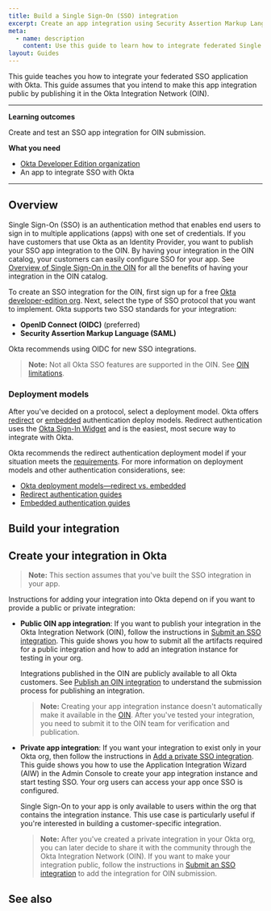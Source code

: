 ```yaml
---
title: Build a Single Sign-On (SSO) integration
excerpt: Create an app integration using Security Assertion Markup Language (SAML) or OpenID Connect (OIDC).
meta:
  - name: description
    content: Use this guide to learn how to integrate federated Single Sign-On with Okta for your app.
layout: Guides
---
```


This guide teaches you how to integrate your federated SSO application with Okta. This guide assumes that you intend to make this app integration public by publishing it in the Okta Integration Network (OIN).

---

**Learning outcomes**

Create and test an SSO app integration for OIN submission.

**What you need**

* [Okta Developer Edition organization](https://developer.okta.com/signup/)
* An app to integrate SSO with Okta

---

## Overview

Single Sign-On (SSO) is an authentication method that enables end users to sign in to multiple applications (apps) with one set of credentials. If you have customers that use Okta as an Identity Provider, you want to publish your SSO app integration to the OIN. By having your integration in the OIN catalog, your customers can easily configure SSO for your app. See [Overview of Single Sign-On in the OIN](/docs/guides/oin-sso-overview) for all the benefits of having your integration in the OIN catalog.

To create an SSO integration for the OIN, first sign up for a free [Okta developer-edition org](https://developer.okta.com/signup/). Next, select the type of SSO protocol that you want to implement. Okta supports two SSO standards for your integration:

* **OpenID Connect (OIDC)** (preferred)
* **Security Assertion Markup Language (SAML)**

Okta recommends using OIDC for new SSO integrations.

> **Note:** Not all Okta SSO features are supported in the OIN. See [OIN limitations](/docs/guides/submit-app-prereq/main/#oin-limitations).

### Deployment models

After you've decided on a protocol, select a deployment model. Okta offers [redirect](/docs/concepts/redirect-vs-embedded/#redirect-authentication) or [embedded](/docs/concepts/redirect-vs-embedded/#embedded-authentication) authentication deploy models. Redirect authentication uses the [Okta Sign-In Widget](https://github.com/okta/okta-signin-widget#okta-sign-in-widget) and is the easiest, most secure way to integrate with Okta.

Okta recommends the redirect authentication deployment model if your situation meets the [requirements](/docs/concepts/redirect-vs-embedded/#redirect-vs-embedded). For more information on deployment models and other authentication considerations, see:

* [Okta deployment models&mdash;redirect vs. embedded](/docs/concepts/redirect-vs-embedded/)
* [Redirect authentication guides](/docs/guides/redirect-authentication/)
* [Embedded authentication guides](/docs/guides/embedded-authentication/)

## Build your integration

<StackSnippet snippet="prep" />

## Create your integration in Okta

> **Note:** This section assumes that you've built the SSO integration in your app.

Instructions for adding your integration into Okta depend on if you want to provide a public or private integration:

* **Public OIN app integration**: If you want to publish your integration in the Okta Integration Network (OIN), follow the instructions in [Submit an SSO integration](/docs/guides/submit-sso-app/). This guide shows you how to submit all the artifacts required for a public integration and how to add an integration instance for testing in your org.

  Integrations published in the OIN are publicly available to all Okta customers. See [Publish an OIN integration](/docs/guides/submit-app-overview/) to understand the submission process for publishing an integration.

  > **Note:** Creating your app integration instance doesn't automatically make it available in the [OIN](https://www.okta.com/integrations/). After you've tested your integration, you need to submit it to the OIN team for verification and publication.

* **Private app integration**: If you want your integration to exist only in your Okta org, then follow the instructions in [Add a private SSO integration](/docs/guides/submit-sso-app-private). This guide shows you how to use the Application Integration Wizard (AIW) in the Admin Console to create your app integration instance and start testing SSO. Your org users can access your app once SSO is configured.

  Single Sign-On to your app is only available to users within the org that contains the integration instance. This use case is particularly useful if you're interested in building a customer-specific integration.

  > **Note:** After you've created a private integration in your Okta org, you can later decide to share it with the community through the Okta Integration Network (OIN). If you want to make your integration public, follow the instructions in [Submit an SSO integration](/docs/guides/submit-sso-app/) to add the integration for OIN submission.

## See also

<StackSnippet snippet="see-also" />
